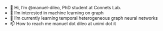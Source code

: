 - 👋 Hi, I’m @manuel-dileo, PhD student at Connets Lab.
- 👀 I’m interested in machine learning on graph
- 🌱 I’m currently learning temporal heterogeneous graph neural networks
- 📫 How to reach me manuel dot dileo at unimi dot it

<!---
manuel-dileo/manuel-dileo is a ✨ special ✨ repository because its `README.md` (this file) appears on your GitHub profile.
You can click the Preview link to take a look at your changes.
--->
